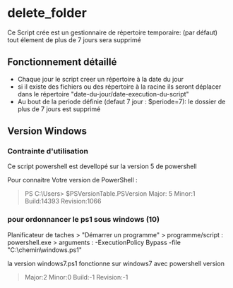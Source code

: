 # delete_folder
Ce Script crée est un gestionnaire de répertoire temporaire: (par défaut) tout élement de plus de 7 jours sera supprimé
## Fonctionnement détaillé
* Chaque jour le script creer un répertoire à la date du jour
* si il existe des fichiers ou des répertoire à la racine ils seront déplacer dans le répertoire "date-du-jour/date-execution-du-script"
* Au bout de la periode définie (defaut 7 jour : $periode=7): le dossier de plus de 7 jours est supprimé 

## Version Windows
### Contrainte d'utilisation
Ce script powershell est devellopé sur la version 5 de powershell

Pour connaitre Votre version de PowerShell : 
> PS C:\Users\>  $PSVersionTable.PSVersion
Major: 5  Minor:1  Build:14393  Revision:1066
### pour ordonnancer le ps1 sous windows (10)
Planificateur de taches > "Démarrer un programme" > programme/script : powershell.exe > arguments : -ExecutionPolicy Bypass -file "C:\chemin\windows.ps1"


la version windows7.ps1 fonctionne sur windows7 avec powershell version

> Major:2  Minor:0  Build:-1  Revision:-1
